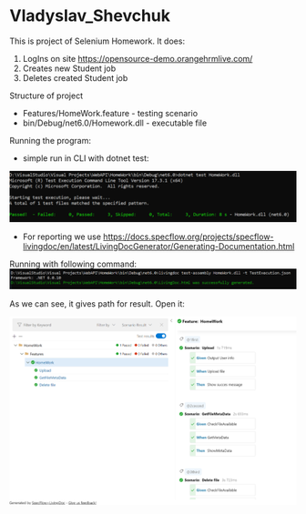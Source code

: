 # Vladyslav_Shevchuk

This is project of Selenium Homework.
It does:
1. LogIns on site https://opensource-demo.orangehrmlive.com/
2. Creates new Student job
3. Deletes created Student job

Structure of project
- Features/HomeWork.feature - testing scenario
- bin/Debug/net6.0/Homework.dll - executable file

Running the program:
- simple run in CLI with dotnet test:

![image](https://github.com/DDarel/Vladyslav_Shevchuk_DropBoxAPI/blob/main/Screenshots/test.PNG?raw=true)

- For reporting we use https://docs.specflow.org/projects/specflow-livingdoc/en/latest/LivingDocGenerator/Generating-Documentation.html

Running with following command:
![image](https://github.com/DDarel/Vladyslav_Shevchuk_DropBoxAPI/blob/main/Screenshots/repo.PNG?raw=true)

As we can see, it gives path for result.
Open it:

![image](https://github.com/DDarel/Vladyslav_Shevchuk_DropBoxAPI/blob/main/Screenshots/html.PNG?raw=true)
